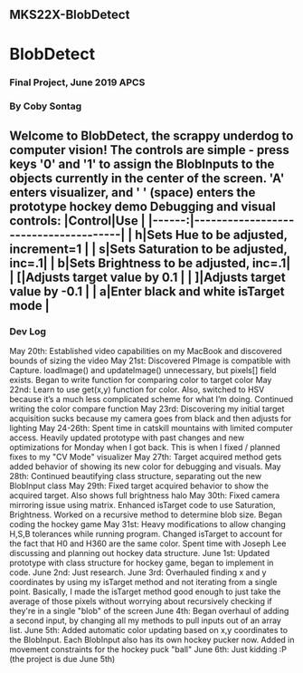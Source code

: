 ## MKS22X-BlobDetect
# BlobDetect
### Final Project, June 2019 APCS
### By Coby Sontag

Welcome to BlobDetect, the scrappy underdog to computer vision!
The controls are simple - press keys '0' and '1' to assign the BlobInputs to the objects currently in the center of the screen. 'A' enters visualizer, and ' ' (space) enters the prototype hockey demo
Debugging and visual controls:
|Control|Use                                   |
|------:|--------------------------------------|
|      h|Sets Hue to be adjusted, increment=1  |
|      s|Sets Saturation to be adjusted, inc=.1|
|      b|Sets Brightness to be adjusted, inc=.1|
|      [|Adjusts target value by 0.1           |
|      ]|Adjusts target value by -0.1          |
|      a|Enter black and white isTarget mode   |
---
### Dev Log
May 20th:
  Established video capabilities on my MacBook and discovered bounds of sizing the video
May 21st:
  Discovered PImage is compatible with Capture. loadImage() and updateImage() unnecessary, but pixels[] field exists. Began to write function for comparing color to target color
May 22nd:
  Learn to use get(x,y) function for color. Also, switched to HSV because it’s a much less complicated scheme for what I’m doing. Continued writing the color compare function
May 23rd:
  Discovering my initial target acquisition sucks because my camera goes from black and then adjusts for lighting
May 24-26th:
  Spent time in catskill mountains with limited computer access. Heavily updated prototype with past changes and new optimizations for Monday when I got back. This is when I fixed / planned fixes to my "CV Mode" visualizer
May 27th:
  Target acquired method gets added behavior of showing its new color for debugging and visuals.
May 28th:
  Continued beautifying class structure, separating out the new BlobInput class
May 29th:
  Fixed target acquired behavior to show the acquired target. Also shows full brightness halo
May 30th:
  Fixed camera mirroring issue using matrix. Enhanced isTarget code to use Saturation, Brightness. Worked on a recursive method to determine blob size. Began coding the hockey game
May 31st:
  Heavy modifications to allow changing H,S,B tolerances while running program. Changed isTarget to account for the fact that H0 and H360 are the same color. Spent time with Joseph Lee discussing and planning out hockey data structure.
June 1st:
  Updated prototype with class structure for hockey game, began to implement in code.
June 2nd:
  Just research.
June 3rd:
  Overhauled finding x and y coordinates by using my isTarget method and not iterating from a single point. Basically, I made the isTarget method good enough to just take the average of those pixels without worrying about recursively checking if they're in a single "blob" of the screen
June 4th:
  Began overhaul of adding a second input, by changing all my methods to pull inputs out of an array list.
June 5th:
  Added automatic color updating based on x,y coordinates to the BlobInput. Each BlobInput also has its own hockey pucker now. Added in movement constraints for the hockey puck "ball"
June 6th:
  Just kidding :P (the project is due June 5th)
